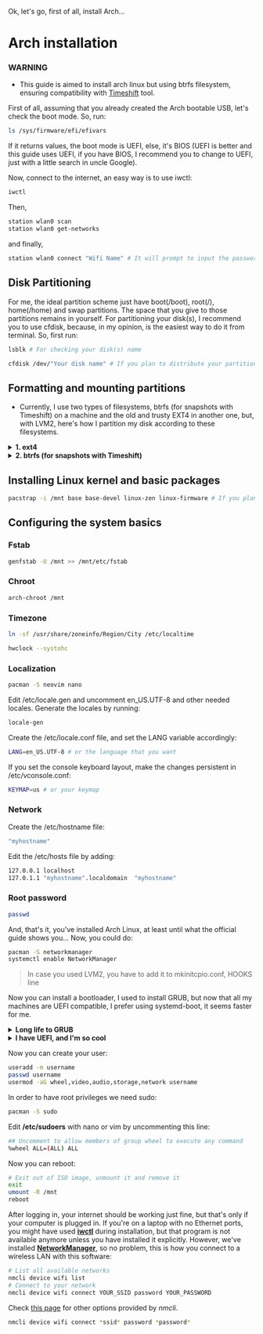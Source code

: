 Ok, let's go, first of all, install Arch...

# Arch installation

### WARNING

-   This guide is aimed to install arch linux but using btrfs filesystem, ensuring compatibility with [Timeshift](https://github.com/linuxmint/timeshift) tool.

First of all, assuming that you already created the Arch bootable USB, let's check the boot mode. So, run:

```sh
ls /sys/firmware/efi/efivars
```

If it returns values, the boot mode is UEFI, else, it's BIOS (UEFI is better and this guide uses UEFI, if you have BIOS, I recommend you to change to UEFI, just with a little search in uncle Google).

Now, connect to the internet, an easy way is to use iwctl:

```sh
iwctl
```

Then,

```sh
station wlan0 scan
station wlan0 get-networks
```

and finally,

```sh
station wlan0 connect "Wifi Name" # It will prompt to input the password automatically
```

## Disk Partitioning

For me, the ideal partition scheme just have boot(/boot), root(/), home(/home) and swap partitions. The space that you give to those partitions remains in yourself.
For partitioning your disk(s), I recommend you to use cfdisk, because, in my opinion, is the easiest way to do it from terminal. So, first run:

```sh
lsblk # For checking your disk(s) name
```

```sh
cfdisk /dev/"Your disk name" # If you plan to distribute your partitions across multiple disks, just run this command changing the disk name
```

## Formatting and mounting partitions

-   Currently, I use two types of filesystems, btrfs (for snapshots with Timeshift) on a machine and the old and trusty EXT4 in another one, but, with LVM2, here's how I partition my disk according to these filesystems.

<details>
<summary><b>1. ext4</b></summary>
<br/>
<h3>Format partitions</h3>

> In this case, you should do some research in order to learn to partition using LVM2

This is so simple, but effective:

> For boot:

```sh
mkfs.fat -F 32 -n boot /dev/"Boot Partition"
```

> For swap:

```sh
mkswap -L swap /dev/"lvm name"/"Swap Partition"
```

> For root:

```sh
mkfs.ext4 -L root /dev/"lvm name"/"Root Partition"
```

> For home:

```sh
mkfs.ext4 -L home /dev/"lvm name"/"Home Partition"
```

<h3>Mount partitions</h3>

```sh
mount /dev/"lvm name"/root /mnt
mkdir -p /mnt/home
mkdir -p /mny/boot
mount /dev/"lvm name"/home /mnt/home
mount /dev/disk/by-label/boot /mnt/boot
swapon /dev/"lvm name"/swap
```

</details>

<details>
<summary><b>2. btrfs (for snapshots with Timeshift)</b></summary>
<br />
<h3>Format and mount partitions</h3>

> For boot partition:

```sh
mkfs.fat -F 32 -n boot /dev/"Boot Partition"
```

> For root partition:

```sh
mkfs.btrfs -f -L arch /dev/"Root Partition"
```

> For home partition: --> Skip this step if you don't want a home dedicated partition, because in btrfs, you can always create a home subvolume in root partition <--

```sh
mkfs.btrfs -f -L home /dev/"Home Partition"
```

> For swap partition:

```sh
mkswap -L swap /dev/"Swap Partition"
```

<details>
<summary><b>You created home partition</b></summary>
<br />

> Create btrfs subvolumes
```sh
mount -t btrfs /dev/"Root partition" /mnt; cd /mnt 
btrfs subvolume create @
cd /
umount /mnt
mount -t btrfs /dev/"Home partition" /mnt; cd /mnt
btrfs subvolume create @home
cd /
umount /mnt 
```

> Mount partitions
```sh
mount -t btrfs -o subvol=@ /dev/"Root Partition" /mnt
mkdir -p /mnt/home
mount -t btrfs -o subvol=@home /dev/"Home Partition" /mnt/home
```

</details>

<details>
<summary><b>You didn't create home partition</b></summary>
<br />

> Create btrfs subvolumes
```sh
mount -t btrfs /dev/"Root partition" /mnt; cd /mnt
btrfs subvolume create @
btrfs subvolume create @home
cd /
umount /mnt
```

> Mount partitions
```sh
mount -t btrfs -o subvol=@ /dev/"Root Partition" /mnt
mkdir -p /mnt/home
mount -t btrfs -o subvol=@home /dev/"Root Partition" /mnt/home
```

</details>

> And for boot and swap
```sh
mkdir -p /mnt/boot/efi
mount /dev/"Boot Partition" /mnt/boot/efi
swapon /dev/"Swap Partition"
```

</details>

## Installing Linux kernel and basic packages
```sh
pacstrap -i /mnt base base-devel linux-zen linux-firmware # If you plan to use btrfs, then add btrfs-progs, or add lvm2 if you plan to use LVM2
```

## Configuring the system basics
### Fstab
```sh 
genfstab -U /mnt >> /mnt/etc/fstab
```

### Chroot
```sh 
arch-chroot /mnt
```

### Timezone
```sh 
ln -sf /usr/share/zoneinfo/Region/City /etc/localtime
```
```sh
hwclock --systohc
```

### Localization
```sh
pacman -S neovim nano
```
Edit /etc/locale.gen and uncomment en_US.UTF-8 and other needed locales. Generate the locales by running:
```sh
locale-gen
```

Create the /etc/locale.conf file, and set the LANG variable accordingly:
```sh
LANG=en_US.UTF-8 # or the language that you want
```

If you set the console keyboard layout, make the changes persistent in /etc/vconsole.conf:
```sh
KEYMAP=us # or your keymap
```

### Network
Create the /etc/hostname file:
```sh
"myhostname"
```

Edit the /etc/hosts file by adding:
```sh
127.0.0.1 localhost
127.0.1.1 "myhostname".localdomain  "myhostname"
```

### Root password
```sh
passwd
```

And, that's it, you've installed Arch Linux, at least until what the official guide shows you... Now, you could do:
```sh
pacman -S networkmanager
systemctl enable NetworkManager
```

> In case you used LVM2, you have to add it to mkinitcpio.conf, HOOKS line

Now you can install a bootloader, I used to install GRUB, but now that all my machines are UEFI compatible, I prefer using systemd-boot, it seems faster for me.

<details>
<summary><b> Long life to GRUB </b></summary>
<br />

> It's ok, so, do
```sh
pacman -S grub efibootmgr os-prober
grub-install --target=x86_64-efi --efi-directory=/boot
os-prober
grub-mkconfig -o /boot/grub/grub.cfg
```

</details>

<details>
<summary><b> I have UEFI, and I'm so cool </b></summary>
<br />

> Ok, just do
```sh
bootctl install
```

> In /boot/loader/loader.conf, add:
```sh
default  arch.conf
timeout  5
console-mode max
editor   no
```

> In /boot/loader/entries/ create arch.conf file and add:
```sh
## This is just an example config file.
## Please edit the paths and kernel parameters according to your system.

title   Arch Linux
linux   /vmlinuz-linux-zen
initrd  /initramfs-linux-zen.img
options root="LABEL=root" rw quiet splash loglevel=0
```

</details>

Now you can create your user:

```bash
useradd -m username
passwd username
usermod -aG wheel,video,audio,storage,network username
```

In order to have root privileges we need sudo:

```bash
pacman -S sudo
```

Edit **/etc/sudoers** with nano or vim by uncommenting this line:

```bash
## Uncomment to allow members of group wheel to execute any command
%wheel ALL=(ALL) ALL
```

Now you can reboot:

```bash
# Exit out of ISO image, unmount it and remove it
exit
umount -R /mnt
reboot
```

After logging in, your internet should be working just fine, but that's only if
your computer is plugged in. If you're on a laptop with no Ethernet ports, you
might have used **[iwctl](https://wiki.archlinux.org/index.php/Iwd#iwctl)**
during installation, but that program is not available anymore unless you have
installed it explicitly. However, we've installed
**[NetworkManager](https://wiki.archlinux.org/index.php/NetworkManager)**,
so no problem, this is how you connect to a wireless LAN with this software:

```bash
# List all available networks
nmcli device wifi list
# Connect to your network
nmcli device wifi connect YOUR_SSID password YOUR_PASSWORD
```

Check [this page](https://wiki.archlinux.org/index.php/NetworkManager#nmcli_examples)
for other options provided by *nmcli*.

```bash
nmcli device wifi connect *ssid* password *password*
```
